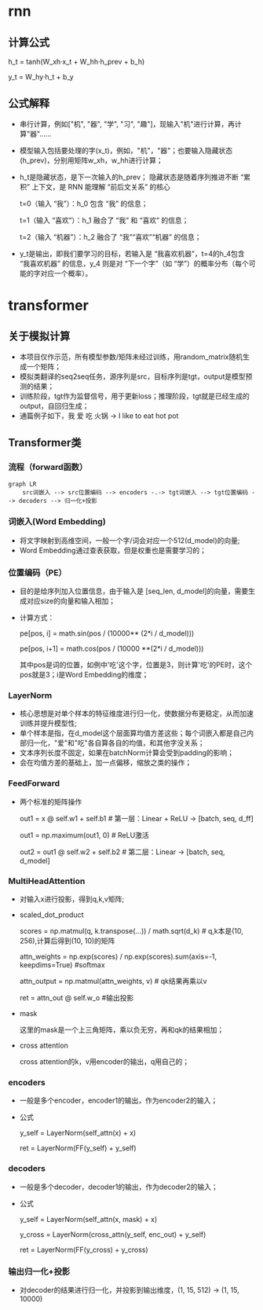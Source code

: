 # rnn
## 计算公式
h_t = tanh(W_xh·x_t + W_hh·h_prev + b_h)

y_t = W_hy·h_t + b_y

## 公式解释
- 串行计算，例如["机", "器", "学", "习", "趣"]，现输入"机"进行计算，再计算"器"......
- 模型输入包括要处理的字(x_t)，例如，"机"，"器"；也要输入隐藏状态(h_prev)，分别用矩阵w_xh，w_hh进行计算；
- h_t是隐藏状态，是下一次输入的h_prev；
    隐藏状态是随着序列推进不断 “累积” 上下文，是 RNN 能理解 “前后文关系” 的核心

    t=0（输入 “我”）：h_0 包含 “我” 的信息；

    t=1（输入 “喜欢”）：h_1 融合了 “我” 和 “喜欢” 的信息；

    t=2（输入 “机器”）：h_2 融合了 “我”“喜欢”“机器” 的信息；

- y_t是输出，即我们要学习的目标，若输入是 “我喜欢机器”，t=4的h_4包含 “我喜欢机器” 的信息，y_4 则是对 “下一个字”（如 “学”）的概率分布（每个可能的字对应一个概率）。

# transformer 
## 关于模拟计算
- 本项目仅作示范，所有模型参数/矩阵未经过训练，用random_matrix随机生成一个矩阵；
- 模拟类翻译的seq2seq任务，源序列是src，目标序列是tgt，output是模型预测的结果；
- 训练阶段，tgt作为监督信号，用于更新loss；推理阶段，tgt就是已经生成的output，自回归生成；
- 通篇例子如下，我 爱 吃 火锅 -> I like to eat hot pot

## Transformer类
### 流程（forward函数）
```mermaid
graph LR
    src词嵌入 --> src位置编码 --> encoders -.-> tgt词嵌入 --> tgt位置编码 --> decoders --> 归一化+投影
```
### 词嵌入(Word Embedding)
- 将文字映射到高维空间，一般一个字/词会对应一个512(d_model)的向量;
- Word Embedding通过查表获取，但是权重也是需要学习的；
  
### 位置编码（PE）
- 目的是给序列加入位置信息，由于输入是 [seq_len, d_model]的向量，需要生成对应size的向量和输入相加；
- 计算方式：

  pe[pos, i] = math.sin(pos / (10000** (2*i / d_model)))
  
  pe[pos, i+1] = math.cos(pos / (10000 **(2*i / d_model)))

  其中pos是词的位置，如例中'吃'这个字，位置是3，则计算'吃'的PE时，这个pos就是3；i是Word Embedding的维度；

### LayerNorm
- 核心思想是对单个样本的特征维度进行归一化，使数据分布更稳定，从而加速训练并提升模型性;
- 单个样本是指，在d_model这个层面算均值方差这些；每个词嵌入都是自己内部归一化，"爱"和"吃"各自算各自的均值，和其他字没关系；
- 文本序列长度不固定，如果在batchNorm计算会受到padding的影响；
- 会在均值方差的基础上，加一点偏移，缩放之类的操作；

### FeedForward
- 两个标准的矩阵操作

  out1 = x @ self.w1 + self.b1  # 第一层：Linear + ReLU → [batch, seq, d_ff]

  out1 = np.maximum(out1, 0)  # ReLU激活

  out2 = out1 @ self.w2 + self.b2 # 第二层：Linear → [batch, seq, d_model]

### MultiHeadAttention
- 对输入x进行投影，得到q,k,v矩阵;
- scaled_dot_product

    scores = np.matmul(q, k.transpose(...)) / math.sqrt(d_k) # q,k本是(10, 256),计算后得到(10, 10)的矩阵

    attn_weights = np.exp(scores) / np.exp(scores).sum(axis=-1, keepdims=True) #softmax

    attn_output = np.matmul(attn_weights, v) # qk结果再乘以v

    ret = attn_out @ self.w_o #输出投影

- mask

  这里的mask是一个上三角矩阵，乘以负无穷，再和qk的结果相加；
  
- cross attention

  cross attention的k，v用encoder的输出，q用自己的；
  
### encoders
- 一般是多个encoder，encoder1的输出，作为encoder2的输入；
- 公式
  
  y_self = LayerNorm(self_attn(x) + x)
  
  ret = LayerNorm(FF(y_self) + y_self)

### decoders
- 一般是多个decoder，decoder1的输出，作为decoder2的输入；
- 公式
  
  y_self = LayerNorm(self_attn(x, mask) + x)
  
  y_cross = LayerNorm(cross_attn(y_self, enc_out) + y_self)
  
  ret = LayerNorm(FF(y_cross) + y_cross)
  
### 输出归一化+投影
- 对decoder的结果进行归一化，并投影到输出维度，(1, 15, 512) -> (1, 15, 10000)


